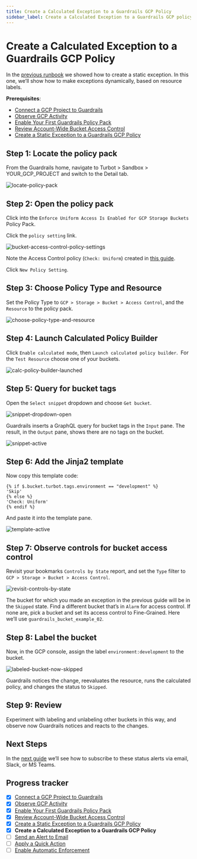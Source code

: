 ```yaml
---
title: Create a Calculated Exception to a Guardrails GCP Policy
sidebar_label: Create a Calculated Exception to a Guardrails GCP policy
---
```



# Create a Calculated Exception to a Guardrails GCP Policy

In the [previous runbook](guardrails/docs/runbooks/getting-started-gcp/create_static_exception) we showed how to create a static exception. In this one, we’ll show how to make exceptions dynamically, based on resource labels.

**Prerequisites**:   
  
- [Connect a GCP Project to Guardrails](/guardrails/docs/getting-started/getting-started-gcp/connect-a-project/)
- [Observe GCP Activity](/guardrails/docs/getting-started/getting-started-gcp/observe-gcp-activity/)
- [Enable Your First Guardrails Policy Pack](/guardrails/docs/getting-started/getting-started-gcp/enable-policy-pack/)
- [Review Account-Wide Bucket Access Control](/guardrails/docs/getting-started/getting-started-gcp/review-account-wide/)
- [Create a Static Exception to a Guardrails GCP Policy](/guardrails/docs/getting-started/getting-started-gcp/create-static-exception/)


## Step 1: Locate the policy pack

From the Guardrails home, navigate to Turbot > Sandbox > YOUR_GCP_PROJECT and switch to the Detail tab.  
<p><img alt="locate-policy-pack" src="/images/docs/guardrails/getting-started/getting-started-gcp/create-calculated-exception/locate-policy-pack.png"/></p>

## Step 2: Open the policy pack

Click into the `Enforce Uniform Access Is Enabled for GCP Storage Buckets` Policy Pack.  
  
Click the `policy setting` link. 
<p><img alt="bucket-access-control-policy-settings" src="/images/docs/guardrails/getting-started/getting-started-gcp/create-calculated-exception/bucket-access-control-policy-settings.png"/></p>

Note the Access Control policy (`Check: Uniform`) created in [this guide](/guardrails/docs/getting-started/getting-started-gcp/enable-policy-pack).   
  
Click `New Policy Setting`.

## Step 3: Choose Policy Type and Resource

Set the Policy Type to `GCP > Storage > Bucket > Access Control`, and the `Resource` to the policy pack.
<p><img alt="choose-policy-type-and-resource" src="/images/docs/guardrails/getting-started/getting-started-gcp/create-calculated-exception/choose-policy-type-and-resource.png"/></p>

## Step 4: Launch Calculated Policy Builder

Click `Enable calculated mode`, then `Launch calculated policy builder`.  For the `Test Resource` choose one of your buckets.
<p><img alt="calc-policy-builder-launched" src="/images/docs/guardrails/getting-started/getting-started-gcp/create-calculated-exception/calc-policy-builder-launched.png"/></p>

## Step 5: Query for bucket tags

Open the `Select snippet` dropdown and choose `Get bucket`.
<p><img alt="snippet-dropdown-open" src="/images/docs/guardrails/getting-started/getting-started-gcp/create-calculated-exception/snippet-dropdown-open.png"/></p>

  
  
Guardrails inserts a GraphQL query for bucket tags in the `Input` pane. The result, in the `Output` pane, shows there are no tags on the bucket.  
<p><img alt="snippet-active" src="/images/docs/guardrails/getting-started/getting-started-gcp/create-calculated-exception/snippet-active.png"/></p>

## Step 6: Add the Jinja2 template

  
Now copy this template code:  
  
```nunjucks
{% if $.bucket.turbot.tags.environment == "development" %}
'Skip'
{% else %}
'Check: Uniform'
{% endif %}
```

And paste it into the template pane.
<p><img alt="template-active" src="/images/docs/guardrails/getting-started/getting-started-gcp/create-calculated-exception/template-active.png"/></p>

## Step 7: Observe controls for bucket access control

Revisit your bookmarks `Controls by State` report, and set the `Type` filter to `GCP > Storage > Bucket > Access Control`.
<p><img alt="revisit-controls-by-state" src="/images/docs/guardrails/getting-started/getting-started-gcp/create-calculated-exception/revisit-controls-by-state.png"/></p>  
  
The bucket for which you made an exception in the previous guide will be in the `Skipped` state. Find a different bucket that’s in `Alarm` for access control. If none are, pick a bucket and set its access control to Fine-Grained. Here we’ll use `guardrails_bucket_example_02`.

## Step 8: Label the bucket

Now, in the GCP console, assign the label `environment:development` to the bucket.  
<p><img alt="labeled-bucket-now-skipped" src="/images/docs/guardrails/getting-started/getting-started-gcp/create-calculated-exception/labeled-bucket-now-skipped.png"/></p>

Guardrails notices the change, reevaluates the resource, runs the calculated policy, and changes the status to `Skipped`.

## Step 9: Review

Experiment with labeling and unlabeling other buckets in this way, and observe now Guardrails notices and reacts to the changes. 

## Next Steps

In the [next guide](/guardrails/docs/getting-started/getting-started-gcp/send-alert-to-email) we’ll see how to subscribe to these status alerts via email, Slack, or MS Teams. 


## Progress tracker

- [x] [Connect a GCP Project to Guardrails](path)
- [x] [Observe GCP Activity](path)
- [x] [Enable Your First Guardrails Policy Pack](path)
- [x] [Review Account-Wide Bucket Access Control](path)
- [x] [Create a Static Exception to a Guardrails GCP Policy](path)
- [x] **Create a Calculated Exception to a Guardrails GCP Policy**
- [ ] [Send an Alert to Email](path)
- [ ] [Apply a Quick Action](path)
- [ ] [Enable Automatic Enforcement](path)
